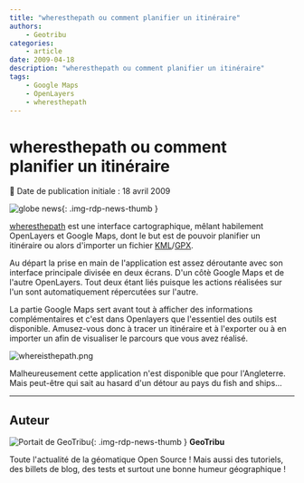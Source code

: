```yaml
---
title: "wheresthepath ou comment planifier un itinéraire"
authors:
    - Geotribu
categories:
    - article
date: 2009-04-18
description: "wheresthepath ou comment planifier un itinéraire"
tags:
    - Google Maps
    - OpenLayers
    - wheresthepath
---
```


# wheresthepath ou comment planifier un itinéraire

:calendar: Date de publication initiale : 18 avril 2009

![globe news](https://cdn.geotribu.fr/img/internal/icons-rdp-news/world.png){: .img-rdp-news-thumb }

[wheresthepath](http://wheresthepath.googlepages.com/wheresthepath.htm) est une interface cartographique, mêlant habilement OpenLayers et Google Maps, dont le but est de pouvoir planifier un itinéraire ou alors d'importer un fichier [KML](https://fr.wikipedia.org/wiki/Keyhole_Markup_Language)/[GPX](https://fr.wikipedia.org/wiki/GPX_(format_de_fichier)).

Au départ la prise en main de l'application est assez déroutante avec son interface principale divisée en deux écrans. D'un côtè Google Maps et de l'autre OpenLayers. Tout deux étant liés puisque les actions réalisées sur l'un sont automatiquement répercutées sur l'autre.

La partie Google Maps sert avant tout à afficher des informations complémentaires et c'est dans Openlayers que l'essentiel des outils est disponible. Amusez-vous donc à tracer un itinéraire et à l'exporter ou à en importer un afin de visualiser le parcours que vous avez réalisé.

![whereisthepath.png](https://cdn.geotribu.fr/img/Blog/whereisthepath/whereisthepath.png)

Malheureusement cette application n'est disponible que pour l'Angleterre. Mais peut-être qui sait au hasard d'un détour au pays du fish and ships...

----

## Auteur

![Portait de GeoTribu](https://cdn.geotribu.fr/img/internal/charte/geotribu_logo_64x64.png){: .img-rdp-news-thumb }
**GeoTribu**

Toute l'actualité de la géomatique Open Source ! Mais aussi des tutoriels, des billets de blog, des tests et surtout une bonne humeur géographique !
